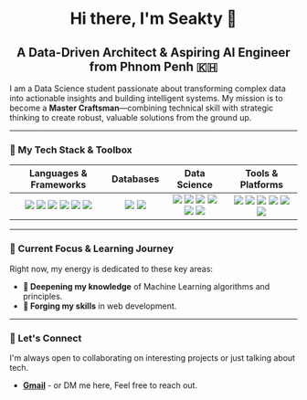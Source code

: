 <div align="center">

# **Hi there, I'm Seakty** 👋

## **A Data-Driven Architect & Aspiring AI Engineer from Phnom Penh 🇰🇭**

</div>

I am a Data Science student passionate about transforming complex data into actionable insights and building intelligent systems. My mission is to become a **Master Craftsman**—combining technical skill with strategic thinking to create robust, valuable solutions from the ground up.

---

### **🚀 My Tech Stack & Toolbox**

| Languages & Frameworks | Databases | Data Science | Tools & Platforms |
| :---: | :---: | :---: | :---: |
| <img src="https://skillicons.dev/icons?i=python" /> <img src="https://skillicons.dev/icons?i=r" /> <img src="https://skillicons.dev/icons?i=c,cpp" /> <img src="https://skillicons.dev/icons?i=django" /> <img src="https://skillicons.dev/icons?i=react" /> <img src="https://skillicons.dev/icons?i=expressjs" /> | <img src="https://skillicons.dev/icons?i=mysql" /> <img src="https://skillicons.dev/icons?i=postgres" /> | <img src="https://skillicons.dev/icons?i=pandas" /> <img src="https://skillicons.dev/icons?i=numpy" /> <img src="https://skillicons.dev/icons?i=matplotlib" /> <img src="https://skillicons.dev/icons?i=seaborn" /> <img src="https://skillicons.dev/icons?i=scikitlearn" /> <img src="https://skillicons.dev/icons?i=pytorch" /> | <img src="https://skillicons.dev/icons?i=git" /> <img src="https://skillicons.dev/icons?i=github" /> <img src="https://skillicons.dev/icons?i=vscode" /> <img src="https://skillicons.dev/icons?i=jupyter" /> <img src="https://skillicons.dev/icons?i=excel" /> <img src="https://skillicons.dev/icons?i=powerbi" /> |

---

### **🎯 Current Focus & Learning Journey**

Right now, my energy is dedicated to these key areas:

* **🧠 Deepening my knowledge** of Machine Learning algorithms and principles.
* **🔨 Forging my skills** in web development. 

---

### **🤝 Let's Connect**

I'm always open to collaborating on interesting projects or just talking about tech.

* **[Gmail](mailto:sambathseakty@gmail.com)** - or DM me here, Feel free to reach out.
